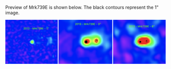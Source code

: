 Preview of Mrk739E is shown below. The black contours represent the 1" image. 

![Mrk739E](Mrk739E.png "Mrk739E")

